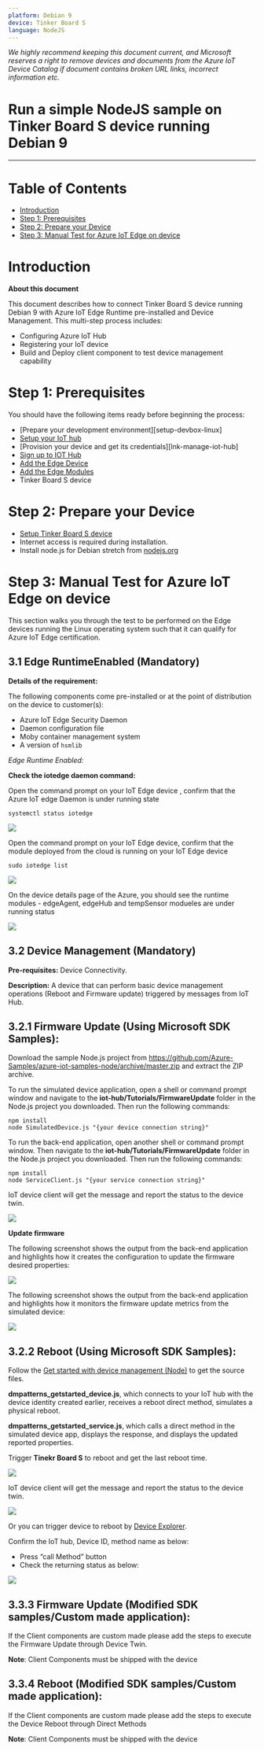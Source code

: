 ```yaml
---
platform: Debian 9
device: Tinker Board S
language: NodeJS
---
```


*We highly recommend keeping this document current, and Microsoft reserves a right to remove devices and documents from the Azure IoT Device Catalog if document contains broken URL links, incorrect information etc.*

Run a simple NodeJS sample on Tinker Board S device running Debian 9
===
---

# Table of Contents

-   [Introduction](#Introduction)
-   [Step 1: Prerequisites](#Prerequisites)
-   [Step 2: Prepare your Device](#PrepareDevice)
-   [Step 3: Manual Test for Azure IoT Edge on device](#Manual)

<a name="Introduction"></a>
# Introduction

**About this document**

This document describes how to connect Tinker Board S device running Debian 9 with Azure IoT Edge Runtime pre-installed and Device Management. This multi-step process includes:

-   Configuring Azure IoT Hub
-   Registering your IoT device
-   Build and Deploy client component to test device management capability 

<a name="Prerequisites"></a>
# Step 1: Prerequisites

You should have the following items ready before beginning the process:

-   [Prepare your development environment][setup-devbox-linux]
-   [Setup your IoT hub](https://account.windowsazure.com/signup?offer=ms-azr-0044p)
-   [Provision your device and get its credentials][lnk-manage-iot-hub]
-   [Sign up to IOT Hub](https://account.windowsazure.com/signup?offer=ms-azr-0044p)
-   [Add the Edge Device](https://docs.microsoft.com/en-us/azure/iot-edge/quickstart-linux)
-   [Add the Edge Modules](https://docs.microsoft.com/en-us/azure/iot-edge/quickstart-linux#deploy-a-module)
-   Tinker Board S device

<a name="PrepareDevice"></a>
# Step 2: Prepare your Device

-   [Setup Tinker Board S device](https://tinkerboarding.co.uk/wiki/index.php/Main_Page)
-   Internet access is required during installation.
-   Install node.js for Debian stretch from [nodejs.org](https://nodejs.org/)

<a name="Manual"></a>
# Step 3: Manual Test for Azure IoT Edge on device

This section walks you through the test to be performed on the Edge devices running the Linux operating system such that it can qualify for Azure IoT Edge certification.

<a name="Step-3-1-IoTEdgeRunTime"></a>
## 3.1 Edge RuntimeEnabled (Mandatory)

**Details of the requirement:**

The following components come pre-installed or at the point of distribution on the device to customer(s):

-   Azure IoT Edge Security Daemon
-   Daemon configuration file
-   Moby container management system
-   A version of `hsmlib` 

*Edge Runtime Enabled:*

**Check the iotedge daemon command:** 

Open the command prompt on your IoT Edge device , confirm that the Azure IoT edge Daemon is under running state

    systemctl status iotedge

 ![](./images/Capture.png)

Open the command prompt on your IoT Edge device, confirm that the module deployed from the cloud is running on your IoT Edge device

    sudo iotedge list

 ![](./images/iotedgedaemon.png) 

On the device details page of the Azure, you should see the runtime modules - edgeAgent, edgeHub and tempSensor modueles are under running status

 ![](./images/tempSensor.png)

<a name="Step-3-2-DeviceManagement"></a>
## 3.2 Device Management (Mandatory)

**Pre-requisites:** Device Connectivity.

**Description:** A device that can perform basic device management operations (Reboot and Firmware update) triggered by messages from IoT Hub.

## 3.2.1 Firmware Update (Using Microsoft SDK Samples):

Download the sample Node.js project from https://github.com/Azure-Samples/azure-iot-samples-node/archive/master.zip and extract the ZIP archive.

To run the simulated device application, open a shell or command prompt window and navigate to the **iot-hub/Tutorials/FirmwareUpdate** folder in the Node.js project you downloaded. Then run the following commands:

    npm install
    node SimulatedDevice.js "{your device connection string}"

To run the back-end application, open another shell or command prompt window. Then navigate to the **iot-hub/Tutorials/FirmwareUpdate** folder in the Node.js project you downloaded. Then run the following commands:

    npm install
    node ServiceClient.js "{your service connection string}"

IoT device client will get the message and report the status to the device twin.

 ![](./images/devicetwin.png)

**Update firmware**

The following screenshot shows the output from the back-end application and highlights how it creates the configuration to update the firmware desired properties:

 ![](./images/firmware.png)

The following screenshot shows the output from the back-end application and highlights how it monitors the firmware update metrics from the simulated device:

 ![](./images/firmware-2.png)

## 3.2.2 Reboot (Using Microsoft SDK Samples):

Follow the [Get started with device management (Node)](https://docs.microsoft.com/en-us/azure/iot-hub/iot-hub-node-node-device-management-get-started) to get the source files.

**dmpatterns_getstarted_device.js**, which connects to your IoT hub with the device identity created earlier, receives a reboot direct method, simulates a physical reboot.

**dmpatterns_getstarted_service.js**, which calls a direct method in the simulated device app, displays the response, and displays the updated reported properties.

Trigger **Tinekr Board S** to reboot and get the last reboot time.

 ![](./images/reboot-1.png) 


IoT device client will get the message and report the status to the device twin.

 ![](./images/devicetwinmessage.png)

Or you can trigger device to reboot by [Device Explorer](https://github.com/Azure/azure-iot-sdk-csharp/blob/master/tools/DeviceExplorer/doc/how_to_use_device_explorer.md).

Confirm the IoT hub, Device ID, method name as below:

-   Press “call Method” button
-   Check the returning status as below:

 ![](./images/reboot.png)

  
## 3.3.3 Firmware Update (Modified SDK samples/Custom made application):

If the Client components are custom made please add the steps to execute the Firmware Update through Device Twin.

**Note**: Client Components must be shipped with the device 

## 3.3.4 Reboot (Modified SDK samples/Custom made application):

If the Client components are custom made please add the steps to execute the Device Reboot through Direct Methods

**Note**: Client Components must be shipped with the device 
